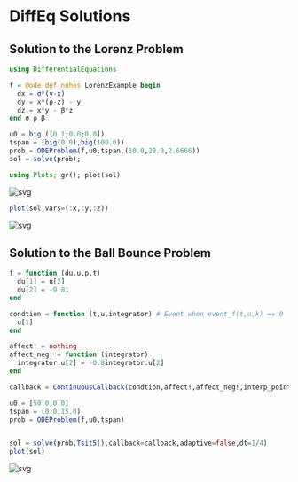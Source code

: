 
# DiffEq Solutions

## Solution to the Lorenz Problem


```julia
using DifferentialEquations

f = @ode_def_nohes LorenzExample begin
  dx = σ*(y-x)
  dy = x*(ρ-z) - y
  dz = x*y - β*z
end σ ρ β

u0 = big.([0.1;0.0;0.0])
tspan = (big(0.0),big(100.0))
prob = ODEProblem(f,u0,tspan,(10.0,28.0,2.6666))
sol = solve(prob);
```


```julia
using Plots; gr(); plot(sol)
```




![svg](DiffEqSolutions_files/DiffEqSolutions_2_0.svg)




```julia
plot(sol,vars=(:x,:y,:z))
```




![svg](DiffEqSolutions_files/DiffEqSolutions_3_0.svg)



## Solution to the Ball Bounce Problem


```julia
f = function (du,u,p,t)
  du[1] = u[2]
  du[2] = -9.81
end

condtion = function (t,u,integrator) # Event when event_f(t,u,k) == 0
  u[1]
end

affect! = nothing
affect_neg! = function (integrator)
  integrator.u[2] = -0.8integrator.u[2]
end

callback = ContinuousCallback(condtion,affect!,affect_neg!,interp_points=100)

u0 = [50.0,0.0]
tspan = (0.0,15.0)
prob = ODEProblem(f,u0,tspan)


sol = solve(prob,Tsit5(),callback=callback,adaptive=false,dt=1/4)
plot(sol)
```




![svg](DiffEqSolutions_files/DiffEqSolutions_5_0.svg)


